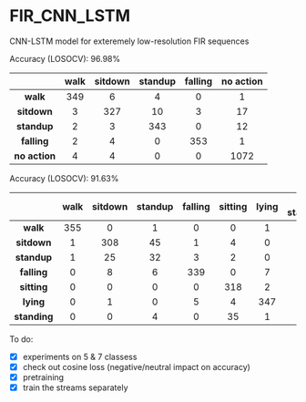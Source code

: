# FIR_CNN_LSTM
CNN-LSTM model for exteremely low-resolution FIR sequences 

Accuracy (LOSOCV): 96.98%

|           | walk | sitdown | standup | falling | no action |
|:---------:|:----:|:-------:|:-------:|:-------:|:---------:|
|    **walk**   |  349 |    6    |    4    |    0    |      1    |
|   **sitdown** |   3  |   327   |    10   |    3    |     17    |
|  **standup**  |   2  |    3    |   343   |    0    |     12    |
|  **falling**  |   2  |    4    |    0    |   353   |     1     |
| **no action** |   4  |    4    |    0    |    0    |    1072   |


Accuracy (LOSOCV): 91.63%

|           | walk | sitdown | standup | falling | sitting | lying | no standing |
|:---------:|:----:|:-------:|:-------:|:-------:|:---------:|:---------:|:---------:|
|    **walk**   |  355 |    0    |    1     |    0    |      0    |      1    |      3   |
|   **sitdown** |  1 |    308    |    45    |    1    |      4    |      0    |      1    |
|  **standup**  |  1 |    25    |    32     |    3    |      2    |      0    |      7    |
|  **falling**  |  0 |    8    |    6       |    339    |      0    |      7    |      0   |
|  **sitting**  |  0 |    0    |    0       |    0    |      318    |      2    |      40    |
|  **lying**    |  0 |    1    |    0       |    5    |      4    |      347    |      3    |
|  **standing** |  0 |    0    |    4       |    0    |      35    |      1   |      320    |

To do:

- [x] experiments on 5 & 7 classess
- [x] check out cosine loss (negative/neutral impact on accuracy)
- [x] pretraining
- [x] train the streams separately
